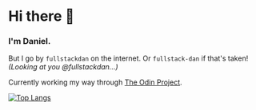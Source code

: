 # Hi there 👋
### I'm Daniel.
But I go by `fullstackdan` on the internet. Or `fullstack-dan` if that's taken! *(Looking at you @fullstackdan...)*  

Currently working my way through [The Odin Project](https://www.theodinproject.com/).  

[![Top Langs](https://github-readme-stats.vercel.app/api/top-langs/?username=fullstack-dan)](https://github.com/anuraghazra/github-readme-stats)

<!--
**fullstack-dan/fullstack-dan** is a ✨ _special_ ✨ repository because its `README.md` (this file) appears on your GitHub profile.

Here are some ideas to get you started:

- 🔭 I’m currently working on ...
- 🌱 I’m currently learning ...
- 👯 I’m looking to collaborate on ...
- 🤔 I’m looking for help with ...
- 💬 Ask me about ...
- 📫 How to reach me: ...
- 😄 Pronouns: ...
- ⚡ Fun fact: ...
-->
